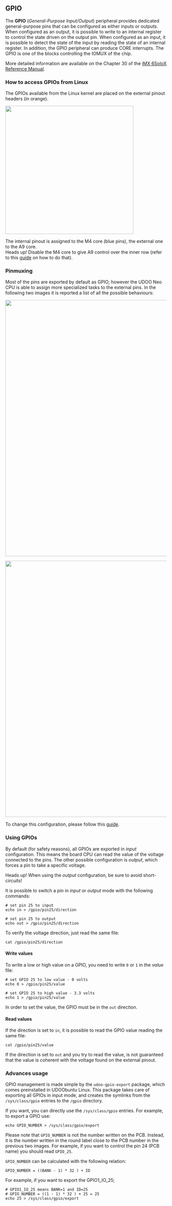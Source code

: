 ## GPIO
The **GPIO** (*General-Purpose Input/Output*) peripheral provides dedicated general-purpose pins that can be configured as either inputs or outputs.
When configured as an output, it is possible to write to an internal register to control the state driven on the output pin. When configured as an input, it is possible to detect the state of the input by reading the state of an internal register. In addition, the GPIO peripheral can produce CORE interrupts. The GPIO is one of the blocks controlling the IOMUX of the chip.

More detailed information are available on the Chapter 30 of the [iMX 6SoloX Reference Manual](http://cache.freescale.com/files/32bit/doc/ref_manual/IMX6SXRM.pdf?fpsp=1&WT_TYPE=Reference%20Manuals&WT_VENDOR=FREESCALE&WT_FILE_FORMAT=pdf&WT_ASSET=Documentation&fileExt=.pdf).

### How to access GPIOs from Linux
The GPIOs available from the Linux kernel are placed on the external pinout headers (in orange).

<a href="../img/gionji/DOCS_internal_external_rows.JPG" target="_blank"><img style="width:400px; " src="../img/gionji/DOCS_internal_external_rows.JPG"></a>

The internal pinout is assigned to the M4 core (blue pins), the external one to the A9 core.  
<span class="label label-warning">Heads up!</span>  Disable the M4 core to give A9 control over the inner row (refer to this [guide](../../Cookbook_Linux/Turn_off_M4_Arduino_core.html) on how to do that).

### Pinmuxing
Most of the pins are exported by default as GPIO; however the UDOO Neo CPU is able to assign more specialized tasks to the external pins. In the following two images it is reported a list of all the possible behaviours:

<a href="../img/gionji/DOCS_internal_pinout.PNG" target="_blank"><img style="width:800px;" src="../img/gionji/DOCS_internal_pinout.PNG"></a>

<a href="../img/gionji/DOCS_external_pinout.PNG" target="_blank"><img style="width:800px;" src="../img/gionji/DOCS_external_pinout.PNG"></a>

To change this configuration, please follow this [guide](../Cookbook_Linux/Device_Tree_Editor.html).


### Using GPIOs
By default (for safety reasons), all GPIOs are exported in *input* configuration. This means the board CPU can read the value of the voltage connected to the pins. The other possible configuration is *output*, which forces a pin to take a specific voltage.

<span class="label label-warning">Heads up!</span> When using the *output* configuration, be sure to avoid short-circuits!

It is possible to switch a pin in *input* or *output* mode with the following commands:

    # set pin 25 to input
    echo in > /gpio/pin25/direction

    # set pin 25 to output
    echo out > /gpio/pin25/direction

To verify the voltage direction, just read the same file:

    cat /gpio/pin25/direction


#### Write values
To write a low or high value on a GPIO, you need to write `0` or `1` in the *value* file:

    # set GPIO 25 to low value - 0 volts
    echo 0 > /gpio/pin25/value

    # set GPIO 25 to high value - 3.3 volts
    echo 1 > /gpio/pin25/value

In order to set the value, the GPIO must be in the `out` direction.


#### Read values
If the direction is set to `in`, it is possible to read the GPIO value reading the same file:

    cat /gpio/pin25/value

If the direction is set to `out` and you try to read the value, is not guaranteed that the value is coherent with the voltage found on the external pinout.


### Advances usage
GPIO management is made simple by the `udoo-gpio-export` package, which comes preinstalled in UDOObuntu Linux. This package takes care of exporting all GPIOs in input mode, and creates the symlinks from the `/sys/class/gpio` entries to the `/gpio` directory.

If you want, you can directly use the `/sys/class/gpio` entries. For example, to export a GPIO use:

    echo GPIO_NUMBER > /sys/class/gpio/export

Please note that `GPIO_NUMBER` is not the number written on the PCB. Instead, it is the number written in the round label close to the PCB number in the previous two images. For example, if you want to control the pin 24 (PCB name) you should read `GPIO_25`.

`GPIO_NUMBER` can be calculated with the following relation:

    GPIO_NUMBER = ((BANK - 1) * 32 ) + ID

For example, if you want to export the GPIO1_IO_25;

    # GPIO1_IO_25 means BANK=1 and ID=25
    # GPIO_NUMBER = ((1 - 1) * 32 ) + 25 = 25
    echo 25 > /sys/class/gpio/export
